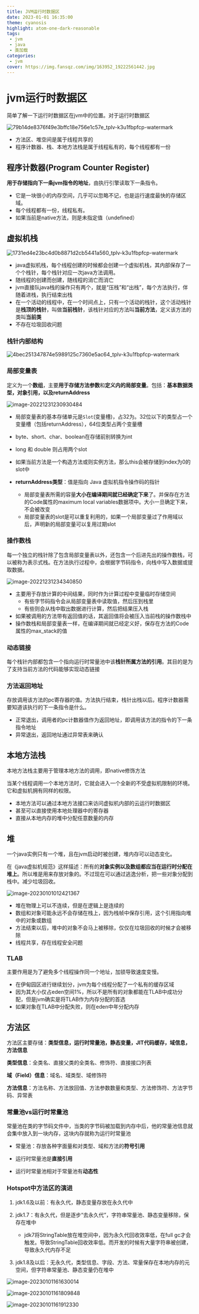 ```yaml
---
title: JVM运行时数据区
date: 2023-01-01 16:35:00
theme: cyanosis
highlight: atom-one-dark-reasonable
tags:
 - jvm
 - java
 - 类加载
categories:
 - jvm
cover: https://img.fansqz.com/img/163952_19222561442.jpg
---
```

# jvm运行时数据区

简单了解一下运行时数据区在jvm中的位置。对于运行时数据区

![79b14de8376f49e3bffc18e756e1c57e_tplv-k3u1fbpfcp-watermark](https://img.fansqz.com/img/79b14de8376f49e3bffc18e756e1c57e_tplv-k3u1fbpfcp-watermark.png)

- 方法区、堆空间是属于线程共享的
- 程序计数器、栈、本地方法栈是属于线程私有的，每个线程都有一份

## 程序计数器(Program Counter Register)

**用于存储指向下一条jvm指令的地址**，由执行引擎读取下一条指令。

- 它是一块很小的内存空间，几乎可以忽略不记，也是运行速度最快的存储区域。
- 每个线程都有一份，线程私有。
- 如果当前是native方法，则是未指定值（undefined）

## 虚拟机栈

![1731ed4e23bc4d0b8871d2cb5441a560_tplv-k3u1fbpfcp-watermark](https://img.fansqz.com/img/1731ed4e23bc4d0b8871d2cb5441a560_tplv-k3u1fbpfcp-watermark.png)

- java虚拟机栈，每个线程创建的时候都会创建一个虚拟机栈，其内部保存了一个个栈针，每个栈针对应一次java方法调用。
- 随线程的创建而创建，随线程的消亡而消亡
- jvm直接队java栈的操作只有两个，就是“压栈”和“出栈”，每个方法执行，伴随着进栈，执行结束出栈
- 在一个活动的线程中，在一个时间点上，只有一个活动的栈针，这个活动栈针是**栈顶的栈针**，叫做**当前栈针**，该栈针对应的方法叫**当前方法**，定义该方法的类叫**当前类**
- 不存在垃圾回收问题 

### 栈针内部结构


![4bec251347874e5989125c7360e5ac64_tplv-k3u1fbpfcp-watermark](https://img.fansqz.com/img/4bec251347874e5989125c7360e5ac64_tplv-k3u1fbpfcp-watermark-16724625069511.png)

### 局部变量表

 定义为一个**数组**，主要**用于存储方法参数**和**定义内的局部变量**。包括：**基本数据类型，对象引用，以及returnAddress**

![image-20221231230930484](https://img.fansqz.com/img/image-20221231230930484.png)

- 局部变量表的基本存储单元是`Slot`(变量槽)，占32为。32位以下的类型占一个变量槽（包括returnAddress），64位类型占两个变量槽
- byte、short、char、boolean在存储前别转换为int
- long 和 double 则占用两个slot
- 如果当前方法是一个构造方法或则实例方法，那么this会被存储到index为0的slot中
- **returnAddress类型**：值是指向 Java 虚拟机指令操作码的指针

  - 局部变量表所需的容量**大小在编译期间就已经确定下来**了。并保存在方法的Code属性的maximum local variables数据项中。大小一旦确定下来，不会被改变
  - 局部变量表的slot是可以重复利用的，如果一个局部变量过了作用域以后，声明新的局部变量可以复用过期slot

### 操作数栈

每一个独立的栈针除了包含局部变量表以外，还包含一个后进先出的操作数栈，可以被称为表示式栈。在方法执行过程中，会根据字节码指令，向栈中写入数据或提取数据。

![image-20221231234340850](https://img.fansqz.com/img/image-20221231234340850.png)

- 主要用于存放计算的中间结果，同时作为计算过程中变量临时存储空间
  - 有些字节码指令会从局部变量表中读取值，然后压到栈里
  - 有些则会从栈中取出数据进行计算，然后把结果压入栈
- 如果被调用的方法带有返回值的话，其返回值将会被压入当前栈的操作数栈中
- 操作数栈和局部变量表一样，在编译期间就已经定义好，保存在方法的Code属性的max_stack的值

### 动态链接

每个栈针内部都包含一个指向运行时常量池中该**栈针所属方法的引用**。其目的是为了支持当前方法的代码能够实现动态链接

### 方法返回地址

存放调用该方法的pc寄存器的值。方法执行结束，栈针出栈以后。程序计数器需要知道该执行的下一条指令是什么。

- 正常退出，调用者的pc计数器值作为返回地址，即调用该方法的指令的下一条指令地址
- 异常退出，返回地址通过异常表来确认

## 本地方法栈

本地方法栈主要用于管理本地方法的调用，即native修饰方法

当某个线程调用一个本地方法时，它就会进入一个全新的不受虚拟机限制的环境。它和虚拟机拥有同样的权限。

- 本地方法可以通过本地方法接口来访问虚拟机内部的云运行时数据区
- 甚至可以直接使用本地处理器中的寄存器
- 直接从本地内存的堆中分配任意数量的内存

## 堆

一个java实例只有一个堆，且在jvm启动时被创建，堆内存可以动态变化。

在《java虚拟机规范》这样描述：所有的**对象实例以及数组都应当在运行时分配在堆上**。所以堆是用来存放对象的。不过现在可以通过逃逸分析，把一些对象分配到栈中。减少垃圾回收。

![image-20230101012421367](https://img.fansqz.com/img/image-20230101012421367.png)

- 堆在物理上可以不连续，但是在逻辑上是连续的
- 数组和对象可能永远不会存储在栈上，因为栈帧中保存引用，这个引用指向堆中的对象或数组
- 方法结束以后，堆中的对象不会马上被移除，仅仅在垃圾回收的时候才会被移除
- 线程共享，存在线程安全问题

### TLAB

主要作用是为了避免多个线程操作同一个地址，加锁导致速度变慢。

- 在伊甸园区进行继续划分，jvm为每个线程分配了一个私有的缓存区域
- 因为其大小仅占eden空间1%，所以不是所有的对象都能在TLAB中成功分配，但是jvm确实是将TLAB作为内存分配的首选
- 如果对象在TLAB中分配失败，则在eden中年分配内存

## 方法区

方法区主要存储：**类型信息，运行时常量池，静态变量，JIT代码缓存，域信息，方法信息**

**类型信息**：全类名、直接父类的全类名、修饰符、直接接口列表

**域（Field）信息**：域名、域类型、域修饰符

**方法信息**：方法名称、方法放回值、方法参数数量和类型、方法修饰符、方法字节码、异常表

### 常量池vs运行时常量池

常量池在类的字节码文件中，当类的字节码被加载到内存中后，他的常量池信息就会集中放入到一块内存，这块内存就称为运行时常量池

- 常量池：存放各种字面量和对类型、域和方法的**符号引用**
- 运行时常量池是**直接引用**

- 运行时常量池相对于常量池有**动态性**

### Hotspot中方法区的演进

1. jdk1.6及以前：有永久代，静态变量存放在永久代中

2. jdk1.7：有永久代，但是逐步“去永久代”，字符串常量池、静态变量移除，保存在堆中
   - jdk7将StringTable放在堆空间中，因为永久代回收效率低，在full gc才会触发。导致StringTable回收效率低。而开发的时候有大量字符串被创建，导致永久代内存不足

3. jdk1.8及以后：无永久代，类型信息、字段、方法、常量保存在本地内存的元空间，但字符串常量池、静态变量仍在堆中

![image-20230101161630014](https://img.fansqz.com/img/image-20230101161630014.png)

![image-20230101161809848](https://img.fansqz.com/img/image-20230101161809848.png)

![image-20230101161912330](https://img.fansqz.com/img/image-20230101161912330.png)